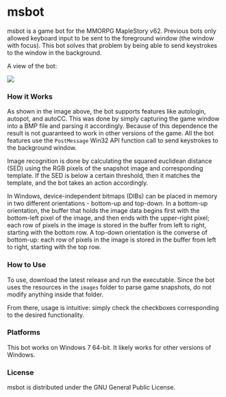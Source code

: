 # msbot
msbot is a game bot for the MMORPG MapleStory v62. Previous bots only allowed keyboard input to be sent to the foreground window (the window with focus). This bot solves that problem by being able to send keystrokes to the window in the background.

A view of the bot:

<img src="https://raw.github.com/4148/msbot/master/msbot.png">

### How it Works

As shown in the image above, the bot supports features like autologin, autopot, and autoCC. This was done by simply capturing the game window into a BMP file and parsing it accordingly. Because of this dependence the result is not guaranteed to work in other versions of the game. All the bot features use the `PostMessage` Win32 API function call to send keystrokes to the background window.

Image recognition is done by calculating the squared euclidean distance (SED) using the RGB pixels of the snapshot image and corresponding template. If the SED is below a certain threshold, then it matches the template, and the bot takes an action accordingly.

In Windows, device-independent bitmaps (DIBs) can be placed in memory in two different orientations - bottom-up and top-down. In a bottom-up orientation, the buffer that holds the image data begins first with the bottom-left pixel of the image, and then ends with the upper-right pixel; each row of pixels in the image is stored in the buffer from left to right, starting with the bottom row. A top-down orientation is the converse of bottom-up: each row of pixels in the image is stored in the buffer from left to right, starting with the top row.

### How to Use
To use, download the latest release and run the executable. Since the bot uses the resources in the `images` folder to parse game snapshots, do not modify anything inside that folder.

From there, usage is intuitive: simply check the checkboxes corresponding to the desired functionality. 

### Platforms
This bot works on Windows 7 64-bit. It likely works for other versions of Windows. 

### License
msbot is distributed under the GNU General Public License.
